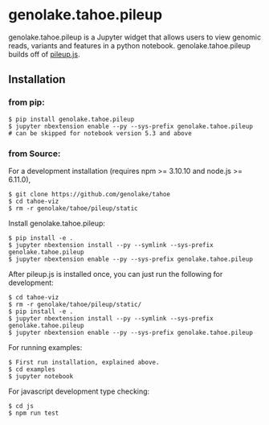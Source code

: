 # genolake.tahoe.pileup

genolake.tahoe.pileup is a Jupyter widget that allows users to view genomic reads, variants and features in a python notebook.
genolake.tahoe.pileup builds off of [pileup.js](https://github.com/hammerlab/pileup.js).

## Installation 

### from pip:

    $ pip install genolake.tahoe.pileup
    $ jupyter nbextension enable --py --sys-prefix genolake.tahoe.pileup  # can be skipped for notebook version 5.3 and above


### from Source:

For a development installation (requires npm >= 3.10.10 and node.js >= 6.11.0),

    $ git clone https://github.com/genolake/tahoe
    $ cd tahoe-viz
    $ rm -r genolake/tahoe/pileup/static

Install genolake.tahoe.pileup:

    $ pip install -e .
    $ jupyter nbextension install --py --symlink --sys-prefix genolake.tahoe.pileup
    $ jupyter nbextension enable --py --sys-prefix genolake.tahoe.pileup


After pileup.js is installed once, you can just run the following for development:

    $ cd tahoe-viz
    $ rm -r genolake/tahoe/pileup/static/
    $ pip install -e .
    $ jupyter nbextension install --py --symlink --sys-prefix genolake.tahoe.pileup
    $ jupyter nbextension enable --py --sys-prefix genolake.tahoe.pileup

For running examples:

    $ First run installation, explained above.
    $ cd examples
    $ jupyter notebook


For javascript development type checking:

    $ cd js
    $ npm run test
